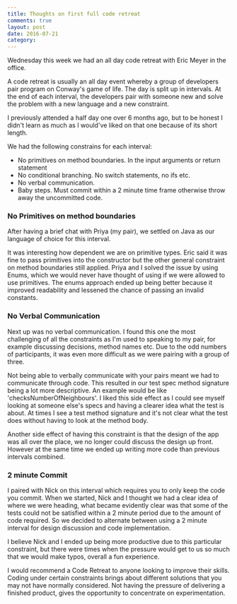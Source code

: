 ```yaml
---
title: Thoughts on first full code retreat
comments: true
layout: post
date: 2016-07-21
category: 
---
```


Wednesday this week we had an all day code retreat with Eric Meyer in the office.

A code retreat is usually an all day event whereby a group of developers pair program on Conway's game of life. The day is split up in intervals. At the end of each interval, the developers pair with someone new and solve the problem with a new language and a new constraint.

I previously attended a half day one over 6 months ago,  but to be honest I didn't learn as much as I would've liked on that one because of its short length. 

We had the following constrains for each interval:

- No primitives on method boundaries. In the input arguments or return statement 
- No conditional branching.  No switch statements, no ifs etc. 
- No verbal communication. 
- Baby steps. Must commit within a 2 minute time frame otherwise throw away the uncommitted code. 

### No Primitives on method boundaries 

After having a brief chat with Priya (my pair),  we settled on Java as our language of choice for this interval.

It was interesting how  dependent we are on primitive types.  Eric said it was fine to pass primitives into the constructor but the other general constraint on method boundaries still applied. Priya and I solved the issue by using Enums, which we would never have thought of using if we were allowed to use primitives. The enums approach ended up being better because it improved readability and lessened the chance of passing an invalid constants.

### No Verbal Communication

Next up was no verbal communication. I found this one the most challenging of all the constraints as I'm used to speaking to my pair, for example discussing decisions, method names etc. Due to the odd numbers of participants, it was even more difficult as we were pairing with a group of three. 

Not being able to verbally communicate with your pairs meant we had to communicate through code. This resulted in our test spec method signature being a lot more descriptive. An example would be like 'checksNumberOfNeighbours'. I liked this side effect as I could see myself looking at someone else's specs and having a clearer idea what the test is about. At times I see a test method signature and it's not clear what the test does without having to look at the method body. 

Another side effect of having this constraint is that the design of the app was all over the place, we no longer could discuss the design up front. However at the same time we ended up writing more code than previous intervals combined.

### 2 minute Commit 

I paired with Nick on this interval which requires you to only keep the code you commit.  When we started, Nick and I thought we had a clear idea of where we were heading, what became evidently clear was that some of the tests could not be satisfied within a 2 minute period due to the amount of code required. So we decided to alternate between using a 2 minute interval for design discussion and code implementation.

I believe Nick and I ended up being more productive due to this particular constraint, but there were times when the pressure would get to us so much that we would make typos, overall a fun experience.

I would recommend a Code Retreat to anyone looking to improve their skills. Coding under certain constraints brings about different solutions that you may not have normally considered. Not having the pressure of delivering a finished product, gives the opportunity to concentrate on experimentation.

